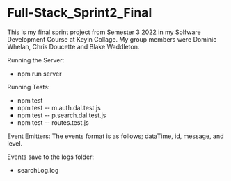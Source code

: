 # Full-Stack_Sprint2_Final
This is my final sprint project from Semester 3 2022 in my Solfware Development Course at Keyin Collage. My group members were Dominic Whelan, Chris Doucette and Blake Waddleton.

Running the Server:
* npm run server

Running Tests:
* npm test
* npm test -- m.auth.dal.test.js
* npm test -- p.search.dal.test.js
* npm test -- routes.test.js

Event Emitters:
The events format is as follows; dataTime, id, message, and level.

Events save to the logs folder:
* searchLog.log
